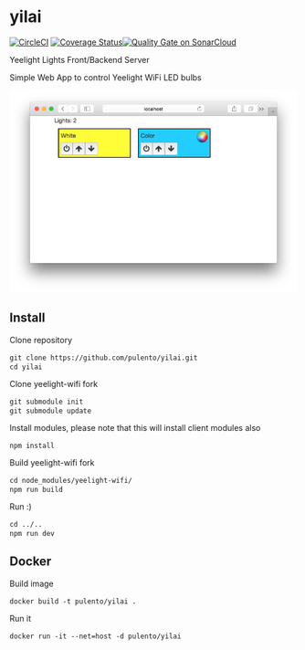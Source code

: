 # yilai
[![CircleCI](https://circleci.com/gh/pulento/yilai.svg?style=svg)](https://circleci.com/gh/pulento/yilai) [![Coverage Status](https://coveralls.io/repos/github/pulento/yilai/badge.svg?branch=master)](https://coveralls.io/github/pulento/yilai?branch=master)[![Quality Gate on SonarCloud](https://sonarcloud.io/api/project_badges/measure?project=yilai&metric=alert_status)](https://sonarcloud.io/dashboard/index/yilai)

Yeelight Lights Front/Backend Server

Simple Web App to control Yeelight WiFi LED bulbs

![screenshot](https://github.com/pulento/yilai/raw/master/client/public/images/yilai_landing.png)

## Install

Clone repository
```
git clone https://github.com/pulento/yilai.git
cd yilai
```
Clone yeelight-wifi fork
```
git submodule init
git submodule update
```

Install modules, please note that this will install client modules also
```
npm install
```

Build yeelight-wifi fork
```
cd node_modules/yeelight-wifi/
npm run build
```

Run :)
```
cd ../..
npm run dev
```

## Docker

Build image
```
docker build -t pulento/yilai .
```

Run it
```
docker run -it --net=host -d pulento/yilai
```
